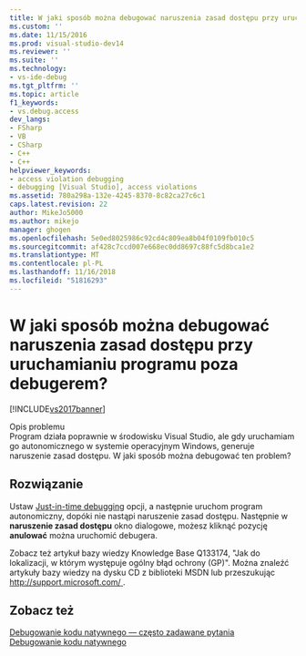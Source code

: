```yaml
---
title: W jaki sposób można debugować naruszenia zasad dostępu przy uruchamianiu programu poza debugerem? | Microsoft Docs
ms.custom: ''
ms.date: 11/15/2016
ms.prod: visual-studio-dev14
ms.reviewer: ''
ms.suite: ''
ms.technology:
- vs-ide-debug
ms.tgt_pltfrm: ''
ms.topic: article
f1_keywords:
- vs.debug.access
dev_langs:
- FSharp
- VB
- CSharp
- C++
- C++
helpviewer_keywords:
- access violation debugging
- debugging [Visual Studio], access violations
ms.assetid: 780a298a-132e-4245-8370-8c82ca27c6c1
caps.latest.revision: 22
author: MikeJo5000
ms.author: mikejo
manager: ghogen
ms.openlocfilehash: 5e0ed8025986c92cd4c809ea8b04f0109fb010c5
ms.sourcegitcommit: af428c7ccd007e668ec0dd8697c88fc5d8bca1e2
ms.translationtype: MT
ms.contentlocale: pl-PL
ms.lasthandoff: 11/16/2018
ms.locfileid: "51816293"
---
```

# <a name="how-can-i-debug-access-violations-when-running-my-program-outside-the-debugger"></a>W jaki sposób można debugować naruszenia zasad dostępu przy uruchamianiu programu poza debugerem?
[!INCLUDE[vs2017banner](../includes/vs2017banner.md)]

Opis problemu  
 Program działa poprawnie w środowisku Visual Studio, ale gdy uruchamiam go autonomicznego w systemie operacyjnym Windows, generuje naruszenie zasad dostępu. W jaki sposób można debugować ten problem?  
  
## <a name="solution"></a>Rozwiązanie  
 Ustaw [Just-in-time debugging](../debugger/just-in-time-debugging-in-visual-studio.md) opcji, a następnie uruchom program autonomiczny, dopóki nie nastąpi naruszenie zasad dostępu. Następnie w **naruszenie zasad dostępu** okno dialogowe, możesz kliknąć pozycję **anulować** można uruchomić debugera.  
  
 Zobacz też artykuł bazy wiedzy Knowledge Base Q133174, "Jak do lokalizacji, w którym występuje ogólny błąd ochrony (GP)". Można znaleźć artykuły bazy wiedzy na dysku CD z biblioteki MSDN lub przeszukując [ http://support.microsoft.com/ ](http://support.microsoft.com/).  
  
## <a name="see-also"></a>Zobacz też  
 [Debugowanie kodu natywnego — często zadawane pytania](../debugger/debugging-native-code-faqs.md)   
 [Debugowanie kodu natywnego](../debugger/debugging-native-code.md)



